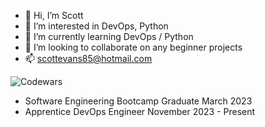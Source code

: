 - 👋 Hi, I’m Scott
- 👀 I’m interested in DevOps, Python
- 🌱 I’m currently learning DevOps / Python
- 💞️ I’m looking to collaborate on any beginner projects
- 📫 scottevans85@hotmail.com

![Codewars](https://github.r2v.ch/codewars?user=SEvans85&stroke=COLOR)

- Software Engineering Bootcamp Graduate March 2023
- Apprentice DevOps Engineer November 2023 - Present
<!---
SEvans85/SEvans85 is a ✨ special ✨ repository because its `README.md` (this file) appears on your GitHub profile.
You can click the Preview link to take a look at your changes.
--->
